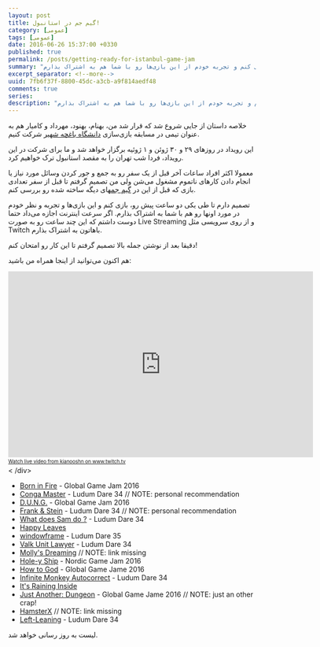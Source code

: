 ```yaml
---
layout: post
title: گیم جم در استانبول!
category: [عمومی]
tags: [عمومی]
date: 2016-06-26 15:37:00 +0330
published: true
permalink: /posts/getting-ready-for-istanbul-game-jam
summary: "نزدیک به دو روز به رویداد بازی‌سازی دانشگاه باغچه شهیر باقیست و من قصد دارم تا قبل از شروع این رویداد، تعدادی از بازی‌های ساخته شده در گیم جم‌های دیگه رو بررسی کنم و تجربه خودم از این بازی‌ها رو با شما هم به اشتراک بذارم."
excerpt_separator: <!--more--> 
uuid: 7fb6f37f-8800-45dc-a3cb-a9f814aedf48
comments: true
series: 
description: "نزدیک به دو روز به رویداد بازی‌سازی دانشگاه باغچه شهیر باقیست و من قصد دارم تا قبل از شروع این رویداد، تعدادی از بازی‌های ساخته شده در گیم جم‌های دیگه رو بررسی کنم و تجربه خودم از این بازی‌ها رو با شما هم به اشتراک بذارم."
---
```

خلاصه داستان از جایی شروع شد که قرار شد من، بهنام، بهنود، مهرداد و کامیار هم به عنوان تیمی در مسابقه بازی‌سازی [دانشگاه باغچه شهیر](http://www.bahcesehir.edu.tr) شرکت کنیم.

این رویداد در روزهای ۲۹ و ۳۰ ژوئن و ۱ ژوئیه برگزار خواهد شد و ما برای شرکت در این رویداد، فردا شب تهران را به مقصد استانبول ترک خواهیم کرد.

معمولا اکثر افراد ساعات آخر قبل از یک سفر رو به جمع و جور کردن وسائل مورد نیاز یا انجام دادن کارهای ناتموم مشغول می‌شن ولی من تصمیم گرفتم تا قبل از سفر تعدادی بازی که قبل از این در [گیم جم](https://en.wikipedia.org/wiki/Game_jam)های دیگه ساخته شده رو بررسی کنم.

تصمیم دارم تا طی یکی دو ساعت پیش رو، بازی کنم و این بازی‌ها و تجربه و نظر خودم در مورد اونها رو هم با شما به اشتراک بذارم. اگر سرعت اینترنت اجازه می‌داد حتما دوست داشتم که این چند ساعت رو به صورت Live Streaming و از روی سرویسی مثل Twitch باهاتون به اشتراک بذارم.

دقیقا بعد از نوشتن جمله بالا تصمیم گرفتم تا این کار رو امتحان کنم!

هم اکنون می‌توانید از اینجا همراه من باشید:
<div class="block-responsive center-block">
<iframe src="https://player.twitch.tv/?channel=kianooshn" frameborder="0" scrolling="no" height="378" width="620"></iframe><a href="https://www.twitch.tv/kianooshn?tt_medium=live_embed&tt_content=text_link" style="padding:2px 0px 4px; display:block; width:345px; font-weight:normal; font-size:10px;text-decoration:underline;">Watch live video from kianooshn on www.twitch.tv</a><
/div>

<div class="ltr-direction">
<ul class="top-level-list list-style-type-disc">
  <li class="margin-bottom-16px"><a href="http://globalgamejam.org/2016/games/born-fire">Born in Fire</a> - Global Game Jam 2016</li>
  <li class="margin-bottom-16px"><a href="http://ludumdare.com/compo/2015/12/15/introducing-conga-master/">Conga Master</a> - Ludum Dare 34 // NOTE: personal recommendation</li>
  <li class="margin-bottom-16px"><a href="http://globalgamejam.org/2016/games/dung">D.U.N.G.</a> - Global Game Jam 2016</li>
  <li class="margin-bottom-16px"><a href="http://ludumdare.com/compo/ludum-dare-34/?action=preview&uid=57424">Frank & Stein</a> - Ludum Dare 34 // NOTE: personal recommendation</li>
  <li class="margin-bottom-16px"><a href="http://ludumdare.com/compo/ludum-dare-34/?action=preview&uid=64408">What does Sam do ?</a> - Ludum Dare 34</li>
  <li class="margin-bottom-16px"><a href="https://jonibigood.itch.io/happy-leaves">Happy Leaves</a></li>
  <li class="margin-bottom-16px"><a href="https://managore.itch.io/windowframe">windowframe</a> - Ludum Dare 35</li>
  <li class="margin-bottom-16px"><a href="https://oz2mura.itch.io/valk-unit-lawyer">Valk Unit Lawyer</a> - Ludum Dare 34</li>
  <li class="margin-bottom-16px"><a href="">Molly's Dreaming</a> // NOTE: link missing</li>
  <li class="margin-bottom-16px"><a href="https://remzo.itch.io/hole-y-ship">Hole-y Ship</a> - Nordic Game Jam 2016</li>
  <li class="margin-bottom-16px"><a href="http://globalgamejam.org/2015/games/how-god">How to God</a> - Global Game Jame 2016</li>
  <li class="margin-bottom-16px"><a href="http://gamejolt.com/games/infinite-monkey-autocorrect/113685">Infinite Monkey Autocorrect</a> - Ludum Dare 34</li>
  <li class="margin-bottom-16px"><a href="https://metalkarp.itch.io/itsraininginside">It's Raining Inside</a></li>
  <li class="margin-bottom-16px"><a href="http://globalgamejam.org/2016/games/just-another-dungeon">Just Another: Dungeon</a> - Global Game Jame 2016 // NOTE: just an other crap!</li>
   <li class="margin-bottom-16px"><a href="">HamsterX</a> // NOTE: link missing</li>
  <li class="margin-bottom-16px"><a href="https://tayl1r.itch.io/left-leaning">Left-Leaning</a> - Ludum Dare 34</li>
  </ul>
  </div>
  
  لیست به روز رسانی خواهد شد.
